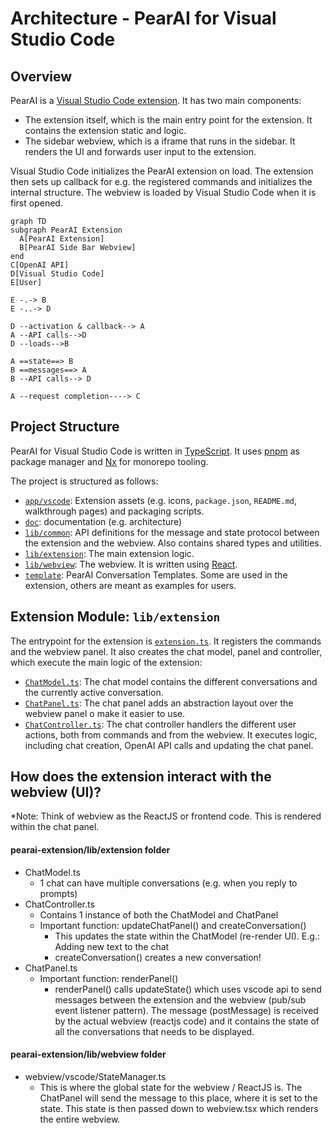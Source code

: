 # Architecture - PearAI for Visual Studio Code

## Overview

PearAI is a [Visual Studio Code extension](https://code.visualstudio.com/api). It has two main components:

- The extension itself, which is the main entry point for the extension. It contains the extension static and logic.
- The sidebar webview, which is a iframe that runs in the sidebar. It renders the UI and forwards user input to the extension.

Visual Studio Code initializes the PearAI extension on load. The extension then sets up callback for e.g. the registered commands and initializes the internal structure. The webview is loaded by Visual Studio Code when it is first opened.

```mermaid
graph TD
subgraph PearAI Extension
  A[PearAI Extension]
  B[PearAI Side Bar Webview]
end
C[OpenAI API]
D[Visual Studio Code]
E[User]

E -.-> B
E -..-> D

D --activation & callback--> A
A --API calls-->D
D --loads-->B

A ==state==> B
B ==messages==> A
B --API calls--> D

A --request completion----> C
```

## Project Structure

PearAI for Visual Studio Code is written in [TypeScript](https://www.typescriptlang.org/). It uses [pnpm](https://pnpm.io/) as package manager and [Nx](https://nx.dev/) for monorepo tooling.

The project is structured as follows:

- [`app/vscode`](https://github.com/trypear/pearai-app/tree/main/app/vscode): Extension assets (e.g. icons, `package.json`, `README.md`, walkthrough pages) and packaging scripts.
- [`doc`](https://github.com/trypear/pearai-app/tree/main/doc): documentation (e.g. architecture)
- [`lib/common`](https://github.com/trypear/pearai-app/tree/main/lib/common): API definitions for the message and state protocol between the extension and the webview. Also contains shared types and utilities.
- [`lib/extension`](https://github.com/trypear/pearai-app/tree/main/lib/extension): The main extension logic.
- [`lib/webview`](https://github.com/trypear/pearai-app/tree/main/lib/webview): The webview. It is written using [React](https://reactjs.org/).
- [`template`](https://github.com/trypear/pearai-app/tree/main/template): PearAI Conversation Templates. Some are used in the extension, others are meant as examples for users.

## Extension Module: `lib/extension`

The entrypoint for the extension is [`extension.ts`](https://github.com/trypear/pearai-app/blob/main/lib/extension/src/extension.ts). It registers the commands and the webview panel. It also creates the chat model, panel and controller, which execute the main logic of the extension:

- [`ChatModel.ts`](https://github.com/trypear/pearai-app/blob/main/lib/extension/src/chat/ChatModel.ts): The chat model contains the different conversations and the currently active conversation.
- [`ChatPanel.ts`](https://github.com/trypear/pearai-app/blob/main/lib/extension/src/chat/ChatPanel.ts): The chat panel adds an abstraction layout over the webview panel o make it easier to use.
- [`ChatController.ts`](https://github.com/trypear/pearai-app/blob/main/lib/extension/src/chat/ChatController.ts): The chat controller handlers the different user actions, both from commands and from the webview. It executes logic, including chat creation, OpenAI API calls and updating the chat panel.

## How does the extension interact with the webview (UI)?

*Note: Think of webview as the ReactJS or frontend code. This is rendered within the chat panel.

#### pearai-extension/lib/extension folder
- ChatModel.ts
    - 1 chat can have multiple conversations (e.g. when you reply to prompts)
- ChatController.ts
    - Contains 1 instance of both the ChatModel and ChatPanel
    - Important function: updateChatPanel() and createConversation()
        - This updates the state within the ChatModel (re-render UI). E.g.: Adding new text to the chat
        - createConversation() creates a new conversation!
- ChatPanel.ts
    - Important function: renderPanel()
        - renderPanel() calls updateState() which uses vscode api to send messages between the extension
              and the webview (pub/sub event listener pattern).
              The message (postMessage) is received by the actual webview (reactjs code) and it
              contains the state of all the conversations that needs to be displayed.

#### pearai-extension/lib/webview folder
- webview/vscode/StateManager.ts
    - This is where the global state for the webview / ReactJS is. The ChatPanel will send the message to
       this place, where it is set to the state. This state is then passed down to webview.tsx which renders
       the entire webview.
